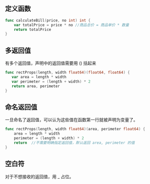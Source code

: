 ## 定义函数
```go
func calculateBill(price, no int) int {  
    var totalPrice = price * no //商品总价 = 商品单价 * 数量
    return totalPrice
}
```
 ## 多返回值
 有多个返回值，声明中的返回值需要用 () 括起来
 ```go
 func rectProps(length, width float64)(float64, float64) {  
    var area = length * width
    var perimeter = (length + width) * 2
    return area, perimeter
}
```
## 命名返回值
一旦命名了返回值，可以认为这些值在函数第一行就被声明为变量了。
```go
func rectProps(length, width float64)(area, perimeter float64) {  
    area = length * width
    perimeter = (length + width) * 2
    return  //不需要明确指定返回值，默认返回 area, perimeter 的值
}
```

## 空白符
对于不想接收的返回值，用 _ 占位。